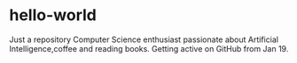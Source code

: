 # hello-world
Just a repository
Computer Science enthusiast passionate about Artificial Intelligence,coffee and reading books.
Getting active on GitHub from Jan 19.
